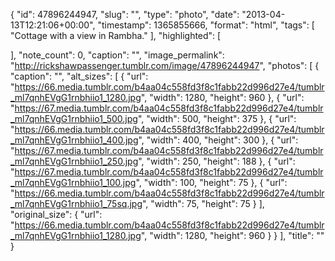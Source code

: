 {
  "id": 47896244947,
  "slug": "",
  "type": "photo",
  "date": "2013-04-13T12:21:06+00:00",
  "timestamp": 1365855666,
  "format": "html",
  "tags": [
    "Cottage with a view in Rambha."
  ],
  "highlighted": [

  ],
  "note_count": 0,
  "caption": "",
  "image_permalink": "http://rickshawpassenger.tumblr.com/image/47896244947",
  "photos": [
    {
      "caption": "",
      "alt_sizes": [
        {
          "url": "https://66.media.tumblr.com/b4aa04c558fd3f8c1fabb22d996d27e4/tumblr_ml7qnhEVgG1rnbhiio1_1280.jpg",
          "width": 1280,
          "height": 960
        },
        {
          "url": "https://67.media.tumblr.com/b4aa04c558fd3f8c1fabb22d996d27e4/tumblr_ml7qnhEVgG1rnbhiio1_500.jpg",
          "width": 500,
          "height": 375
        },
        {
          "url": "https://66.media.tumblr.com/b4aa04c558fd3f8c1fabb22d996d27e4/tumblr_ml7qnhEVgG1rnbhiio1_400.jpg",
          "width": 400,
          "height": 300
        },
        {
          "url": "https://67.media.tumblr.com/b4aa04c558fd3f8c1fabb22d996d27e4/tumblr_ml7qnhEVgG1rnbhiio1_250.jpg",
          "width": 250,
          "height": 188
        },
        {
          "url": "https://67.media.tumblr.com/b4aa04c558fd3f8c1fabb22d996d27e4/tumblr_ml7qnhEVgG1rnbhiio1_100.jpg",
          "width": 100,
          "height": 75
        },
        {
          "url": "https://66.media.tumblr.com/b4aa04c558fd3f8c1fabb22d996d27e4/tumblr_ml7qnhEVgG1rnbhiio1_75sq.jpg",
          "width": 75,
          "height": 75
        }
      ],
      "original_size": {
        "url": "https://66.media.tumblr.com/b4aa04c558fd3f8c1fabb22d996d27e4/tumblr_ml7qnhEVgG1rnbhiio1_1280.jpg",
        "width": 1280,
        "height": 960
      }
    }
  ],
  "title": ""
}


